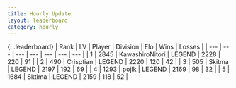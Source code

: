```yaml
---
title: Hourly Update
layout: leaderboard
category: hourly
---
```


{: .leaderboard}
| Rank | LV | Player | Division | Elo | Wins | Losses |
| --- | --- | --- | --- | --- | --- | --- |
| <span data-change="0">1</span> | 2845 | <span title="ID: 164871">KawashiroNitori</span> | LEGEND | <span data-change="0">2228</span> | <span data-change="0">220</span> | <span data-change="0">91</span> |
| <span data-change="0">2</span> | 490 | <span title="ID: 665674">Crisptian</span> | LEGEND | <span data-change="9">2220</span> | <span data-change="1">120</span> | <span data-change="0">42</span> |
| <span data-change="0">3</span> | 505 | <span title="ID: 402846">Skitma</span> | LEGEND | <span data-change="-13">2197</span> | <span data-change="5">192</span> | <span data-change="3">69</span> |
| <span data-change="0">4</span> | 1293 | <span title="ID: 4783">pojlk</span> | LEGEND | <span data-change="0">2169</span> | <span data-change="0">98</span> | <span data-change="0">32</span> |
| <span data-change="0">5</span> | 1684 | <span title="ID: 353063">Sktima</span> | LEGEND | <span data-change="0">2159</span> | <span data-change="0">118</span> | <span data-change="0">52</span> |